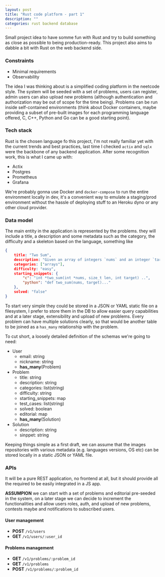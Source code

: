 ```yaml
---
layout: post
title: "Rust code platform - part 1"
description: ""
categories: rust backend database
---
```


Small project idea to have somme fun with Rust and try to build something as
close as possible to being production-ready. This project also aims to dabble a
bit with Rust on the web backend side.

### Constraints

- Minimal requirements
- Observability

The idea I was thinking about is a simplified coding platform in the neetcode
style. The system will be seeded with a set of problems, users can register,
admin users can also upload new problems (although authentication and
authorization may be out of scope for the time being). Problems can be run
inside self-contained environments (think about Docker containers, maybe
providing a subset of pre-built images for each programming language offered,
C, C++, Python and Go can be a good starting point).

### Tech stack

Rust is the chosen language fo this project, I'm not really familiar yet with
the current trends and best practices, last time I checked `actix` and `sqlx`
were the backbone of any backend application. After some recognition work, this
is what I came up with:

- Actix
- Postgres
- Prometheus
- Grafana

We're probably gonna use Docker and `docker-compose` to run the entire environment
locally in dev, it's a convenient way to emulate a staging/prod environment without
the hassle of deploying stuff to an Heroku dyno or any other cloud provider.

### Data model

The main entity in the application is represented by the problems. they will
include a title, a description and some metadata such as the category, the
difficulty and a skeleton based on the language, something like

```json
{
    title: "Two Sum",
    description: "Given an array of integers `nums` and an integer `target`, return the integers `i` and `j`  such that `nums[i] + nums[j] = target`..",
    categories: ["arrays"],
    difficulty: "easy",
    starting_snippets: {
        "c": "int *two_sum(int *nums, size_t len, int target) ..",
        "python": "def two_sum(nums, target)..."
    },
    solved: "false"
}
```

To start very simple they could be stored in a JSON or YAML static file on
a filesystem, I prefer to store them in the DB to allow easier query
capabilities and at a later stage, extensibility and upload of new problems.
Every problem can have multiple solutions clearly, so that would be another
table to be joined as a `has_many` relationship with the problem.

To cut short, a loosely detailed definition of the schemas we're going to need:

- User
    - email: string
    - nickname: string
    - **has_many**(Problem)
- Problem
    - title: string
    - description: string
    - categories: list(string)
    - difficulty: string
    - starting_snippets: map
    - test_cases: list(string)
    - solved: boolean
    - editorial: map
    - **has_many**(Solution)
- Solution
    - description: string
    - sinppet: string

Keeping things simple as a first draft, we can assume that the images
repositories with various metadata (e.g. languages versions, OS etc) can be
stored locally in a static JSON or YAML file.

### APIs

It will be a pure REST application, no frontend at all, but it should provide
all the required to be easily integrated in a JS app.

**ASSUMPION** we can start with a set of problems and editorial pre-seeded in
the system, on a later stage we can decide to increment the functionalities and
allow users roles, auth, and upload of new problems, contests maybe and notifications
to subscribed users.

#### User management
- **POST**  `/v1/users`
- **GET**   `/v1/users/:user_id`

#### Problems management
- **GET**   `/v1/problems/:problem_id`
- **GET**   `/v1/problems`
- **POST**  `/v1/problems/:problem_id`

